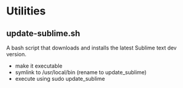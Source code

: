 # Utilities

## update-sublime.sh
A bash script that downloads and installs the latest Sublime text dev version.

* make it executable
* symlink to /usr/local/bin (rename to update_sublime)
* execute using sudo update_sublime